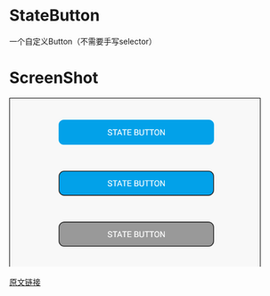# StateButton
一个自定义Button（不需要手写selector）

# ScreenShot
<img src="https://github.com/Stubborn-boy/StateButton/blob/master/state_button.gif" />

<a href="http://www.jianshu.com/p/1fe7f21f4829">原文链接</a>